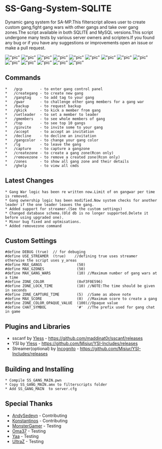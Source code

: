 # SS-Gang-System-SQLITE

Dynamic gang system for SA-MP.This filterscript allows user to create custom gang,fight gang wars with other gangs and take over gang zones.The script available in both SQLITE and MySQL versions.This script undergone many tests by various server owners and scripters.If you found any bug or if you have any suggestions or improvements open an issue or make a pull request.

!["pic"](https://s24.postimg.org/nbh74vcb5/gta_sa_2016_04_27_11_22_08_998.jpg) !["pic"](https://s24.postimg.org/4x6o0w00h/gta_sa_2016_04_27_11_22_11_851.jpg) !["pic"](https://s24.postimg.org/raeenp0y9/gta_sa_2016_04_27_11_22_15_285.jpg)
!["pic"](https://s24.postimg.org/ekerocidt/gta_sa_2016_04_27_11_22_30_476.jpg) !["pic"](https://s24.postimg.org/y3jcxph5d/gta_sa_2016_04_27_11_22_34_748.jpg) !["pic"](https://s24.postimg.org/r1lfbidjl/gta_sa_2016_04_27_11_22_44_777.jpg)
!["pic"](https://s24.postimg.org/hibqi1q1d/gta_sa_2016_04_27_11_23_08_195.jpg) !["pic"](https://s24.postimg.org/l37m19ukx/gta_sa_2016_04_27_11_23_24_947.jpg) !["pic"](https://s24.postimg.org/bjxx7t72p/gta_sa_2016_04_27_11_23_50_649.jpg)
!["pic"](https://s24.postimg.org/nzun1k0ep/DA6_Iwj_U.jpg) !["pic"](https://s24.postimg.org/6b2w9xonl/5pz9_J6_A.jpg) !["pic"](https://s24.postimg.org/qjq9vnnyp/bi1s_ZLy.jpg)
!["pic"](https://s24.postimg.org/aa03srdap/WDTZY4_P.jpg) !["pic"](https://s24.postimg.org/xod51t1jl/sbh_Rgd_U.jpg)

## Commands

```
*   /gcp        - to enter gang control panel
*   /creategang - to create new gang
*   /gangtag    - to add tag to your gang
*   /gwar       - to challenge other gang members for a gang war
*   /backup     - to request backup
*   /gkick      - to kick a member from gang
*   /setleader  - to set a member to leader
*   /gmembers   - to see whole members of gang
*   /top        - to see top 10 gangs
*   /ginvite    - to invite some to your gang
*   /accept     - to accept an invitation
*   /decline    - to decline an invitation
*   /gangcolor  - to change your gang color
*   /lg         - to leave the gang
*   /capture    - to capture a gangzone
*   /createzone - to create a gang zone(Rcon only)
*   /removezone - to remove a created zone(Rcon only)
*   /zones      - to show all gang zone and their details
*   /ghelp      - to view all cmds
```
## Latest Changes
```
* Gang War logic has been re written now.Limit of on gangwar per time is removed.
* Gang ownership logic has been modified.Now system checks for another leader if the one leader leaves the gang.
* Added support for streamer.(See the custom settings)
* Changed database schema.(Old db is no longer supported.Delete it before using upgraded one).
* Minor bug fixed and optmisations.
* Added removezone command
```
## Custom Settings

```
#define DEBUG (true)  // for debuging 
#define USE_STREAMER  (true)    //defining true uses streamer otherwise the script uses y_areas
#define MAX_GANGS                (50)
#define MAX_GZONES               (50)
#define MAX_GANG_WARS            (10) //Maximum number of gang wars at a time
#define ZONE_COLOR               (0xF3F0E596)
#define ZONE_LOCK_TIME           (10) //NOTE:The time should be given in seconds
#define ZONE_CAPTURE_TIME        (5)  //Same as above note
#define MAX_SCORE                (0)  //Maximum score to create a gang
#define ZONE_COLOR_OPAQUE_VALUE  (100)//Opaque value
#define CHAT_SYMBOL              '#'  //The prefix used for gang chat in game
```
## Plugins and Libraries

* sscanf by [Yless](http://forum.sa-mp.com/member.php?u=29176) - https://github.com/maddinat0r/sscanf/releases
* YSI by [Yless](http://forum.sa-mp.com/member.php?u=29176) - https://github.com/Misiur/YSI-Includes/releases
* Streamer(optional) by [Incognito](http://forum.sa-mp.com/member.php?u=925) - https://github.com/Misiur/YSI-Includes/releases


## Building and Installing
```
* Compile SS_GANG_MAIN.pwn
* Copy SS_GANG_MAIN.amx to filterscripts folder
* Add SS_GANG_MAIN  to server.cfg
```

## Special Thanks
* [AndySedeyn](http://forum.sa-mp.com/member.php?u=225999)   - Contributing
* [Konstantinos](http://forum.sa-mp.com/member.php?u=149753) - Contributing
* [MonsterGamer](http://forum.sa-mp.com/member.php?u=229155) - Testing
* [Oma37](http://forum.sa-mp.com/member.php?u=274689)		 - Testing
* [Yaa](http://forum.sa-mp.com/member.php?u=279315)		     - Testing	
* [UltraZ](http://forum.sa-mp.com/member.php?u=284129)	     - Testing




